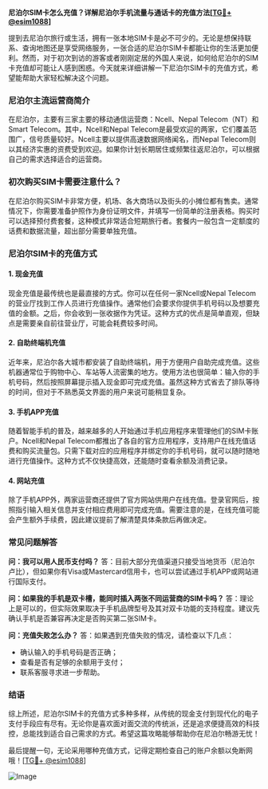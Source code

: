 **尼泊尔SIM卡怎么充值？详解尼泊尔手机流量与通话卡的充值方法[[TG💪+ @esim1088](https://t.me/s/esim1088)]**

提到去尼泊尔旅行或生活，拥有一张本地SIM卡是必不可少的。无论是想保持联系、查询地图还是享受网络服务，一张合适的尼泊尔SIM卡都能让你的生活更加便利。然而，对于初次到访的游客或者刚刚定居的外国人来说，如何给尼泊尔的SIM卡充值却可能让人感到困惑。今天就来详细讲解一下尼泊尔SIM卡的充值方式，希望能帮助大家轻松解决这个问题。

### 尼泊尔主流运营商简介

在尼泊尔，主要有三家主要的移动通信运营商：Ncell、Nepal Telecom（NT）和Smart Telecom。其中，Ncell和Nepal Telecom是最受欢迎的两家，它们覆盖范围广，信号质量较好。Ncell主要以提供高速数据网络闻名，而Nepal Telecom则以其经济实惠的资费受到欢迎。如果你计划长期居住或频繁往返尼泊尔，可以根据自己的需求选择适合的运营商。

### 初次购买SIM卡需要注意什么？

在尼泊尔购买SIM卡非常方便，机场、各大商场以及街头的小摊位都有售卖。通常情况下，你需要准备护照作为身份证明文件，并填写一份简单的注册表格。购买时可以选择预付费套餐，这种模式非常适合短期旅行者。套餐内一般包含一定额度的话费和数据流量，超出部分需要单独充值。

### 尼泊尔SIM卡的充值方式

#### 1. 现金充值

现金充值是最传统也是最直接的方式。你可以在任何一家Ncell或Nepal Telecom的营业厅找到工作人员进行充值操作。通常他们会要求你提供手机号码以及想要充值的金额。之后，你会收到一张收据作为凭证。这种方式的优点是简单直观，但缺点是需要亲自前往营业厅，可能会耗费较多时间。

#### 2. 自助终端机充值

近年来，尼泊尔各大城市都安装了自助终端机，用于方便用户自助完成充值。这些机器通常位于购物中心、车站等人流密集的地方。使用方法也很简单：输入你的手机号码，然后按照屏幕提示插入现金即可完成充值。虽然这种方式省去了排队等待的时间，但对于不熟悉英文界面的用户来说可能稍显复杂。

#### 3. 手机APP充值

随着智能手机的普及，越来越多的人开始通过手机应用程序来管理他们的SIM卡账户。Ncell和Nepal Telecom都推出了各自的官方应用程序，支持用户在线充值话费和购买流量包。只需下载对应的应用程序并绑定你的手机号码，就可以随时随地进行充值操作。这种方式不仅快捷高效，还能随时查看余额及消费记录。

#### 4. 网站充值

除了手机APP外，两家运营商还提供了官方网站供用户在线充值。登录官网后，按照指引输入相关信息并支付相应费用即可完成充值。需要注意的是，在线充值可能会产生额外手续费，因此建议提前了解清楚具体条款后再做决定。

### 常见问题解答

**问：我可以用人民币支付吗？**
答：目前大部分充值渠道只接受当地货币（尼泊尔卢比），但如果你有Visa或Mastercard信用卡，也可以尝试通过手机APP或网站进行国际支付。

**问：如果我的手机是双卡槽，能同时插入两张不同运营商的SIM卡吗？**
答：理论上是可以的，但实际效果取决于手机品牌型号及其对双卡功能的支持程度。建议先确认手机是否兼容再决定是否购买第二张SIM卡。

**问：充值失败怎么办？**
答：如果遇到充值失败的情况，请检查以下几点：
- 确认输入的手机号码是否正确；
- 查看是否有足够的余额用于支付；
- 联系客服寻求进一步帮助。

### 结语

综上所述，尼泊尔SIM卡的充值方式多种多样，从传统的现金支付到现代化的电子支付手段应有尽有。无论你是喜欢面对面交流的传统派，还是追求便捷高效的科技控，总能找到适合自己需求的方式。希望这篇攻略能够帮助你在尼泊尔畅游无忧！

最后提醒一句，无论采用哪种充值方式，记得定期检查自己的账户余额以免断网哦！[[TG💪+ @esim1088](https://t.me/s/esim1088)]  

![Image](https://i.postimg.cc/4NQfJmqS/Snipaste-2025-05-13-00-14-12.png)